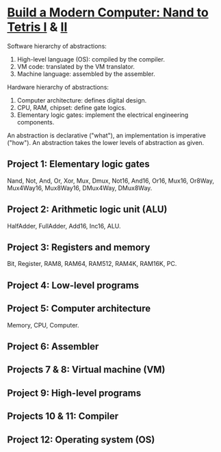 # [Build a Modern Computer: Nand to Tetris I](https://www.coursera.org/learn/build-a-computer) & [II](https://www.coursera.org/learn/nand2tetris2)

Software hierarchy of abstractions:

1. High-level language (OS): compiled by the compiler.
2. VM code: translated by the VM translator.
3. Machine language: assembled by the assembler.

Hardware hierarchy of abstractions:

1. Computer architecture: defines digital design.
2. CPU, RAM, chipset: define gate logics.
3. Elementary logic gates: implement the electrical engineering components.

An abstraction is declarative ("what"), an implementation is imperative ("how"). An abstraction takes the lower levels of abstraction as given.

## Project 1: Elementary logic gates

Nand, Not, And, Or, Xor, Mux, Dmux, Not16, And16, Or16, Mux16, Or8Way, Mux4Way16, Mux8Way16, DMux4Way, DMux8Way.

## Project 2: Arithmetic logic unit (ALU)

HalfAdder, FullAdder, Add16, Inc16, ALU.

## Project 3: Registers and memory

Bit, Register, RAM8, RAM64, RAM512, RAM4K, RAM16K, PC.

## Project 4: Low-level programs

## Project 5: Computer architecture

Memory, CPU, Computer.

## Project 6: Assembler

## Projects 7 & 8: Virtual machine (VM)

## Project 9: High-level programs

## Projects 10 & 11: Compiler

## Project 12: Operating system (OS)
